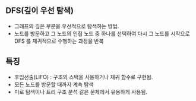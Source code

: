 
## DFS(깊이 우선 탐색)

* 그래프의 깊은 부분을 우선적으로 탐색하는 방법.
* 노드를 방문하고 그 노드의 인접 노드 중 하나를 선택하여 다시 그 노드를 시작으로 DFS 를 재귀적으로 수행하는 과정을 반복


## 특징

* 후입선출(LIFO) : 구조의 스택을 사용하거나 재귀 함수로 구현됨.
* 모든 노드를 방문할 때까지 계속 탐색
* 미로 탐색이나 트리 구조 분석 같은 문제에서 유용하게 사용됨.